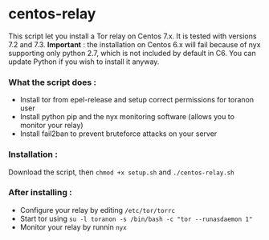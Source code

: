 # centos-relay

This script let you install a Tor relay on Centos 7.x. It is tested with versions 7.2 and 7.3.
**Important** : the installation on Centos 6.x will fail because of nyx supporting only python 2.7, which is not included by default in C6. You can update Python if you wish to install it anyway.
### What the script does :
* Install tor from epel-release and setup correct permissions for toranon user
* Install python pip and the nyx monitoring software (allows you to monitor your relay)
* Install fail2ban to prevent bruteforce attacks on your server
### Installation :
Download the script, then `chmod +x setup.sh` and `./centos-relay.sh`
### After installing :
- Configure your relay by editing `/etc/tor/torrc`
- Start tor using `su -l toranon -s /bin/bash -c "tor --runasdaemon 1"`
- Monitor your relay by runnin `nyx`
